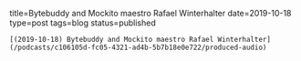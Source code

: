 
title=Bytebuddy and Mockito maestro Rafael Winterhalter
date=2019-10-18
type=post
tags=blog
status=published
~~~~~~
[(2019-10-18) Bytebuddy and Mockito maestro Rafael Winterhalter](/podcasts/c106105d-fc05-4321-ad4b-5b7b18e0e722/produced-audio) 
            